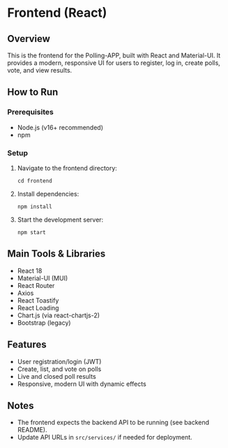 # Frontend (React)

## Overview
This is the frontend for the Polling-APP, built with React and Material-UI. It provides a modern, responsive UI for users to register, log in, create polls, vote, and view results.

## How to Run

### Prerequisites
- Node.js (v16+ recommended)
- npm

### Setup
1. Navigate to the frontend directory:
   ```
   cd frontend
   ```
2. Install dependencies:
   ```
   npm install
   ```
3. Start the development server:
   ```
   npm start
   ```

## Main Tools & Libraries
- React 18
- Material-UI (MUI)
- React Router
- Axios
- React Toastify
- React Loading
- Chart.js (via react-chartjs-2)
- Bootstrap (legacy)

## Features
- User registration/login (JWT)
- Create, list, and vote on polls
- Live and closed poll results
- Responsive, modern UI with dynamic effects

## Notes
- The frontend expects the backend API to be running (see backend README).
- Update API URLs in `src/services/` if needed for deployment.
